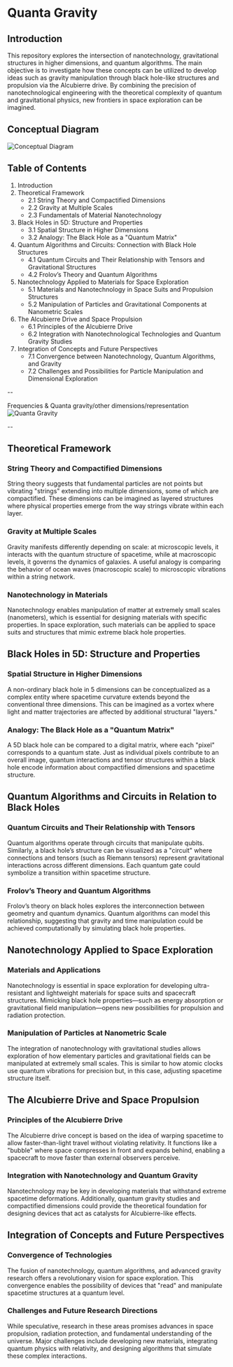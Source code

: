 # Quanta Gravity

## Introduction
This repository explores the intersection of nanotechnology, gravitational structures in higher dimensions, and quantum algorithms. The main objective is to investigate how these concepts can be utilized to develop ideas such as gravity manipulation through black hole-like structures and propulsion via the Alcubierre drive. By combining the precision of nanotechnological engineering with the theoretical complexity of quantum and gravitational physics, new frontiers in space exploration can be imagined.

## Conceptual Diagram
![Conceptual Diagram](https://github.com/victor0989/Quanta_Gravity/blob/main/Quanta_gravity/images/Captura%20de%20pantalla%202025-03-25%20053109.png)

## Table of Contents
1. Introduction
2. Theoretical Framework
   - 2.1 String Theory and Compactified Dimensions
   - 2.2 Gravity at Multiple Scales
   - 2.3 Fundamentals of Material Nanotechnology
3. Black Holes in 5D: Structure and Properties
   - 3.1 Spatial Structure in Higher Dimensions
   - 3.2 Analogy: The Black Hole as a "Quantum Matrix"
4. Quantum Algorithms and Circuits: Connection with Black Hole Structures
   - 4.1 Quantum Circuits and Their Relationship with Tensors and Gravitational Structures
   - 4.2 Frolov’s Theory and Quantum Algorithms
5. Nanotechnology Applied to Materials for Space Exploration
   - 5.1 Materials and Nanotechnology in Space Suits and Propulsion Structures
   - 5.2 Manipulation of Particles and Gravitational Components at Nanometric Scales
6. The Alcubierre Drive and Space Propulsion
   - 6.1 Principles of the Alcubierre Drive
   - 6.2 Integration with Nanotechnological Technologies and Quantum Gravity Studies
7. Integration of Concepts and Future Perspectives
   - 7.1 Convergence between Nanotechnology, Quantum Algorithms, and Gravity
   - 7.2 Challenges and Possibilities for Particle Manipulation and Dimensional Exploration

--

Frequencies & Quanta gravity/other dimensions/representation
![Quanta Gravity](https://github.com/victor0989/Quanta_Gravity/blob/main/Quanta_gravity/images/Captura%20de%20pantalla%202025-03-25%20054007.png)

--
## Theoretical Framework
### String Theory and Compactified Dimensions
String theory suggests that fundamental particles are not points but vibrating "strings" extending into multiple dimensions, some of which are compactified. These dimensions can be imagined as layered structures where physical properties emerge from the way strings vibrate within each layer.

### Gravity at Multiple Scales
Gravity manifests differently depending on scale: at microscopic levels, it interacts with the quantum structure of spacetime, while at macroscopic levels, it governs the dynamics of galaxies. A useful analogy is comparing the behavior of ocean waves (macroscopic scale) to microscopic vibrations within a string network.

### Nanotechnology in Materials
Nanotechnology enables manipulation of matter at extremely small scales (nanometers), which is essential for designing materials with specific properties. In space exploration, such materials can be applied to space suits and structures that mimic extreme black hole properties.

## Black Holes in 5D: Structure and Properties
### Spatial Structure in Higher Dimensions
A non-ordinary black hole in 5 dimensions can be conceptualized as a complex entity where spacetime curvature extends beyond the conventional three dimensions. This can be imagined as a vortex where light and matter trajectories are affected by additional structural "layers."

### Analogy: The Black Hole as a "Quantum Matrix"
A 5D black hole can be compared to a digital matrix, where each "pixel" corresponds to a quantum state. Just as individual pixels contribute to an overall image, quantum interactions and tensor structures within a black hole encode information about compactified dimensions and spacetime structure.

## Quantum Algorithms and Circuits in Relation to Black Holes
### Quantum Circuits and Their Relationship with Tensors
Quantum algorithms operate through circuits that manipulate qubits. Similarly, a black hole’s structure can be visualized as a "circuit" where connections and tensors (such as Riemann tensors) represent gravitational interactions across different dimensions. Each quantum gate could symbolize a transition within spacetime structure.

### Frolov’s Theory and Quantum Algorithms
Frolov’s theory on black holes explores the interconnection between geometry and quantum dynamics. Quantum algorithms can model this relationship, suggesting that gravity and time manipulation could be achieved computationally by simulating black hole properties.

## Nanotechnology Applied to Space Exploration
### Materials and Applications
Nanotechnology is essential in space exploration for developing ultra-resistant and lightweight materials for space suits and spacecraft structures. Mimicking black hole properties—such as energy absorption or gravitational field manipulation—opens new possibilities for propulsion and radiation protection.

### Manipulation of Particles at Nanometric Scale
The integration of nanotechnology with gravitational studies allows exploration of how elementary particles and gravitational fields can be manipulated at extremely small scales. This is similar to how atomic clocks use quantum vibrations for precision but, in this case, adjusting spacetime structure itself.

## The Alcubierre Drive and Space Propulsion
### Principles of the Alcubierre Drive
The Alcubierre drive concept is based on the idea of warping spacetime to allow faster-than-light travel without violating relativity. It functions like a "bubble" where space compresses in front and expands behind, enabling a spacecraft to move faster than external observers perceive.

### Integration with Nanotechnology and Quantum Gravity
Nanotechnology may be key in developing materials that withstand extreme spacetime deformations. Additionally, quantum gravity studies and compactified dimensions could provide the theoretical foundation for designing devices that act as catalysts for Alcubierre-like effects.

## Integration of Concepts and Future Perspectives
### Convergence of Technologies
The fusion of nanotechnology, quantum algorithms, and advanced gravity research offers a revolutionary vision for space exploration. This convergence enables the possibility of devices that "read" and manipulate spacetime structures at a quantum level.

### Challenges and Future Research Directions
While speculative, research in these areas promises advances in space propulsion, radiation protection, and fundamental understanding of the universe. Major challenges include developing new materials, integrating quantum physics with relativity, and designing algorithms that simulate these complex interactions.


